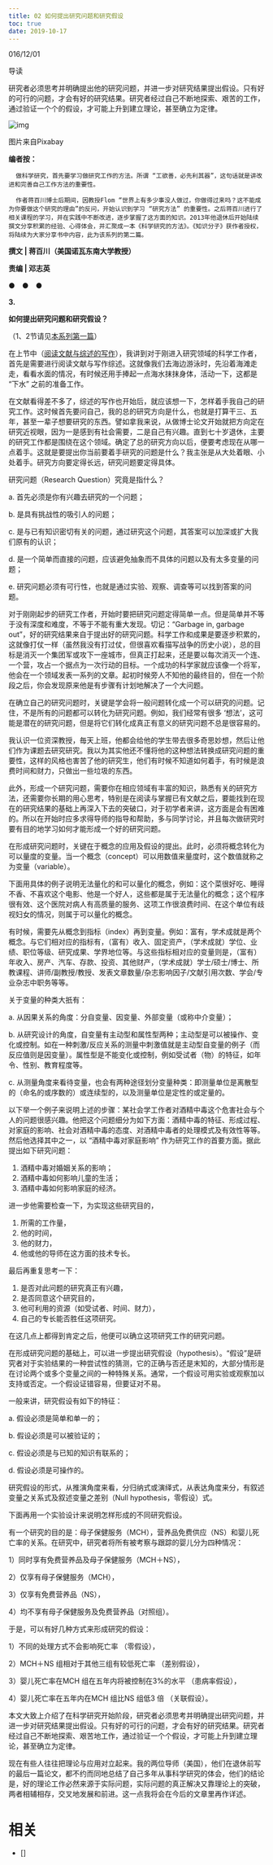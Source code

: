 ```yaml
---
title: 02 如何提出研究问题和研究假设
toc: true
date: 2019-10-17
---
```

016/12/01

导读

研究者必须思考并明确提出他的研究问题，并进一步对研究结果提出假设。只有好的可行的问题，才会有好的研究结果。研究者经过自己不断地探索、艰苦的工作，通过验证一个个的假设，才可能上升到建立理论，甚至确立为定律。

![img](http://pic.zhishifenzi.com/y/tn/zsfz1534156692.4963480.png)

图片来自Pixabay



**编者按：**



      做科学研究，首先要学习做研究工作的方法。所谓 “工欲善，必先利其器”，这句话就是讲改进和完善自己工作方法的重要性。

      作者蒋百川博士后期间，因教授Flom “世界上有多少事没人做过，你做得过来吗？这不能成为你要做这个研究的理由”的反问，开始认识到学习 “研究方法” 的重要性。之后蒋百川进行了相关课程的学习，并在实践中不断改进，逐步掌握了这方面的知识。2013年他退休后开始陆续撰文分享积累的经验、心得体会，并汇聚成一本《科学研究的方法》。《知识分子》获作者授权，将陆续为大家分享书中内容，此为该系列的第二篇。



**撰文 | 蒋百川（美国诺瓦东南大学教授）**

**责编 | 邓志英**



**●　●　●**



**3.**

**如何提出研究问题和研究假设？**

（1、2节请见[本系列第一篇](http://mp.weixin.qq.com/s?__biz=MzIyNDA2NTI4Mg==&mid=2655411081&idx=2&sn=688941b144824523f7ca1e57736b0e0d&chksm=f3a659e4c4d1d0f28f27becf7f9803bab30c3f64d9daaba4f93313f0bbcbcfbe94c668cebfc7&scene=21#wechat_redirect)）



在上节中（[阅读文献与综述的写作](http://mp.weixin.qq.com/s?__biz=MzIyNDA2NTI4Mg==&mid=2655411081&idx=2&sn=688941b144824523f7ca1e57736b0e0d&chksm=f3a659e4c4d1d0f28f27becf7f9803bab30c3f64d9daaba4f93313f0bbcbcfbe94c668cebfc7&scene=21#wechat_redirect)），我讲到对于刚进入研究领域的科学工作者，首先是需要进行阅读文献与写作综述。这就像我们去海边游泳时，先沿着海滩走走，看看水面的情况，有时候还用手捧起一点海水抹抹身体，活动一下，这都是 “下水” 之前的准备工作。



在文献看得差不多了，综述的写作也开始后，就应该想一下，怎样着手我自己的研究工作。这时候首先要问自己，我的总的研究方向是什么，也就是打算干三、五年，甚至一辈子想要研究的东西。譬如拿我来说，从做博士论文开始就把方向定在研究近视眼，因为一是感到有社会需要，二是自己有兴趣。直到七十岁退休，主要的研究工作都是围绕在这个领域。确定了总的研究方向以后，便要考虑现在从哪一点着手。这就是要提出你当前要着手研究的问题是什么？我主张是从大处着眼、小处着手。研究方向要定得长远，研究问题要定得具体。



研究问题（Research Question）究竟是指什么？



a.  首先必须是你有兴趣去研究的一个问题；

b.  是具有挑战性的吸引人的问题；

c.  是与已有知识密切有关的问题，通过研究这个问题，其答案可以加深或扩大我们原有的认识；

d.  是一个简单而直接的问题，应该避免抽象而不具体的问题以及有太多变量的问题；

e.  研究问题必须有可行性，也就是通过实验、观察、调查等可以找到答案的问题。



对于刚刚起步的研究工作者，开始时要把研究问题定得简单一点。但是简单并不等于没有深度和难度，不等于不能有重大发现。切记：“Garbage in, garbage out”，好的研究结果来自于提出好的研究问题。科学工作和成果是要逐步积累的，这就像打仗一样（虽然我没有打过仗，但很喜欢看描写战争的历史小说），总的目标是消灭一个集团军或攻下一座城市，但真正打起来，还是要以每次消灭一个连、一个营，攻占一个据点为一次行动的目标。一个成功的科学家就应该像一个将军，他会在一个领域发表一系列的文章。起初时候旁人不知他的最终目的，但在一个阶段之后，你会发现原来他是有步骤有计划地解决了一个大问题。



在确立自己的研究问题时，关键是学会将一般问题转化成一个可以研究的问题。记住，不是所有的问题都可以转化为研究问题。例如，我们经常有很多 ‘想法’，这可能是潜在的研究问题，但是将它们转化成真正有意义的研究问题不总是很容易的。



我认识一位资深教授，毎天上班，他都会给他的学生带去很多奇思妙想，然后让他们作为课题去研究研究。我以为其实他还不懂将他的这种想法转换成研究问题的重要性，这样的风格也害苦了他的研究生，他们有时候不知道如何着手，有时候是浪费时间和财力，只做出一些垃圾的东西。



此外，形成一个研究问题，需要你在相应领域有丰富的知识，熟悉有关的研究方法，还需要你长期的用心思考，特别是在阅读与掌握已有文献之后，要能找到在现在的研究结果的基础上再深入下去的突破口，对于初学者来讲，这方面是会有困难的。所以在开始时应多求得导师的指导和帮助，多与同学讨论，并且每次做研究时要有目的地学习如何才能形成一个好的研究问题。



在形成研究问题时，关键在于概念的应用及假设的提出。此时，必须将概念转化为可以量度的变量。当一个概念（concept）可以用数值来量度时，这个数值就称之为变量（variable）。



下面用具体的例子说明无法量化的和可以量化的概念，例如：这个菜很好吃、睡得不香、不喜欢这个电影、他是一个好人，这些都是属于无法量化的概念；这个程序很有效、这个医院对病人有高质量的服务、这项工作很浪费时间、在这个单位有歧视妇女的情况，则属于可以量化的概念。



有时候，需要先从概念到指标（index）再到变量。例如：富有，学术成就是两个概念。与它们相对应的指标有，（富有）收入、固定资产，（学术成就）学位、业绩、职位等级、研究成果、学界地位等。与这些指标相对应的变量则是，（富有）年收入、房产、汽车、存款、投资、其他财产，（学术成就）学士/硕士/博士、所教课程、讲师/副教授/教授、发表文章数量/杂志影响因子/文献引用次数、学会/专业杂志中职务等等。



关于变量的种类大扺有：



a.  从因果关系的角度：分自变量、因变量、外部变量（或称中介变量）；

b.  从研究设计的角度，自变量有主动型和属性型两种；主动型是可以被操作、变化或控制。如在一种刺激/反应关系的测量中刺激值就是主动型自变量的例子（而反应值则是因变量）。属性型是不能变化或控制，例如受试者（物）的特征，如年令、性别、教育程度等。

c.  从测量角度来看待变量，也会有两种途径划分变量种类：即测量单位是离散型的（命名的或序数的）或连续型的，以及测量单位是定性的或定量的。



以下举一个例子来说明上述的步骤：某社会学工作者对酒精中毒这个危害社会与个人的问题很感兴趣。他把这个问题细分为如下方面：酒精中毒的特征、形成过程、对家庭的影响、社会对酒精中毒的态度、对酒精中毒者的处理模式及有效性等等。然后他选择其中之一，以 “酒精中毒对家庭影响” 作为研究工作的首要方面。据此提出如下研究问题：



1. 酒精中毒对婚姻关系的影响；
2. 酒精中毒如何影响儿童的生活；
3. 酒精中毒如何影响家庭的经济。



进一步他需要检查一下，为实现这些研究目的，



1. 所需的工作量，
2. 他的时间，
3. 他的财力，
4. 他或他的导师在这方面的技术专长。


最后再重复思考一下：



1. 是否对此问题的研究真正有兴趣，
2. 是否同意这个研究目的，
3. 他可利用的资源（如受试者、时间、财力），
4. 自己的专长能否胜任这项研究。



在这几点上都得到肯定之后，他便可以确立这项研究工作的研究问题。



在形成研究问题的基础上，可以进一步提出研究假设（hypothesis）。“假设”是研究者对于实验结果的一种尝试性的猜测，它的正确与否还是末知的，大部分情形是在讨论两个或多个变量之间的一种特殊关系。通常，一个假设可用实验或观察加以支持或否定。一个假设证错容易，但要证对不易。



一般来讲，研究假设有如下的特征：



a. 假设必须是简单和单一的；

b. 假设必须是可以被验证的；

c. 假设必须是与已知的知识有联系的；

d. 假设必须是可操作的。



研究假设的形式，从推演角度来看，分归纳式或演绎式，从表达角度来分，有叙述变量之关系式及叙述变量之差别（Null hypothesis，零假设）式。



下面再用一个实验设计来说明怎样形成的不同研究假设。



有一个研究的目的是：母子保健服务（MCH），营养品免费供应（NS）和婴儿死亡率的关系。在研究中，研究者将所有被考察与跟踪的婴儿分为四种情况：



1）同时享有免费营养品及母子保健服务（MCH＋NS），

2）仅享有母子保健服务（MCH），

3）仅享有免费营养品（NS），

4）均不享有母子保健服务及免费营养品（对照组）。



于是，可以有好几种方式来形成研究的假设：



1）不同的处理方式不会影响死亡率 （零假设），

2）MCH＋NS 组相对于其他三组有较低死亡率 （差别假设），

3）婴儿死亡率在MCH 组在五年内将被控制在3%的水平 （患病率假设），

4）婴儿死亡率在五年内在MCH 组比NS 组低3 倍 （关联假设）。



本文大致上介绍了在科学研究开始阶段，研究者必须思考并明确提出研究问题，并进一步对研究结果提出假设。只有好的可行的问题，才会有好的研究结果。研究者经过自己不断地探索、艰苦地工作，通过验证一个个假设，才可能上升到建立理论，甚至确立为定律。



现在有些人往往把理论与应用对立起来。我的两位导师（美国），他们在退休前写的最后一篇论文，都不约而同地总结了自己多年从事科学研究的体会，他们的结论是，好的理论工作必然来源于实际问题，实际问题的真正解决又靠理论上的突破，两者相辅相存，交叉地发展和前进。这一点我将会在今后的文章里再作详述。



# 相关

- []
